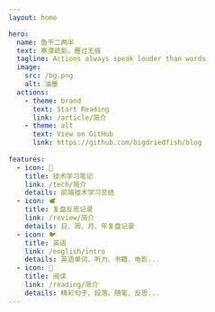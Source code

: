```yaml
---
layout: home

hero:
  name: 鱼干二两半
  text: 寒潭疏影，雁过无痕
  tagline: Actions always speak louder than words
  image:
    src: /bg.png
    alt: 油墨
  actions:
    - theme: brand
      text: Start Reading
      link: /article/简介
    - theme: alt
      text: View on GitHub
      link: https://github.com/bigdriedfish/blog
    
features: 
  - icon: 🦜
    title: 技术学习笔记
    link: /tech/简介
    details: 前端技术学习总结
  - icon: 🕊️
    title: 复盘反思记录
    link: /review/简介
    details: 日、周、月、年复盘记录
  - icon: 🐦
    title: 英语
    link: /english/intro
    details: 英语单词、听力、书籍、电影...
  - icon: 🦢
    title: 阅读
    link: /reading/简介
    details: 精彩句子、段落、随笔、反思...
---
```



